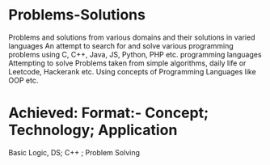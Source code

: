 # Problems-Solutions
Problems and solutions from various domains and their solutions in varied languages
An attempt to search for and solve various programming problems using C, C++, Java, JS, Python, PHP etc. programming languages
Attempting to solve Problems taken from simple algorithms, daily life or Leetcode, Hackerank etc.
Using concepts of Programming Languages like OOP etc. 

# Achieved: Format:-  Concept; Technology; Application
Basic Logic, DS; C++ ; Problem Solving
